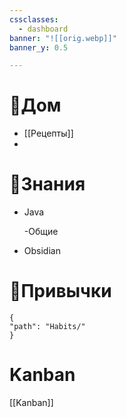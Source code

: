 ```yaml
---
cssclasses:
  - dashboard
banner: "![[orig.webp]]"
banner_y: 0.5

---
```



# 🏡Дом

- [[Рецепты]]
- 
# 📝Знания

- Java

	-Общие
	
- Obsidian

# 🎼Привычки


```habittracker 
{
"path": "Habits/" 
}
```

# Kanban
[[Kanban]]